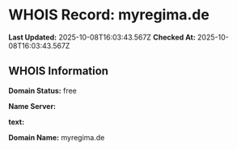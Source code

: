 # WHOIS Record: myregima.de

**Last Updated:** 2025-10-08T16:03:43.567Z
**Checked At:** 2025-10-08T16:03:43.567Z

## WHOIS Information

**Domain Status:** free

**Name Server:** 

**text:** 

**Domain Name:** myregima.de

